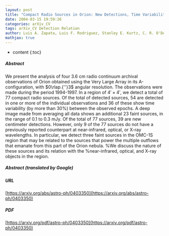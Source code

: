```yaml
---
layout: post
title: "Compact Radio Sources in Orion: New Detections, Time Variability, and Objects in OMC-1S"
date: 2004-03-15 19:59:26
categories: arXiv_CV
tags: arXiv_CV Detection Relation
author: Luis A. Zapata, Luis F. Rodriguez, Stanley E. Kurtz, C. R. O'Dell
mathjax: true
---
```


* content
{:toc}

##### Abstract
We present the analysis of four 3.6 cm radio continuum archival observations of Orion obtained using the Very Large Array in its A-configuration, with $0\rlap.{''}3$ angular resolution. The observations were made during the period 1994-1997. In a region of $4' \times 4'$, we detect a total of 77 compact radio sources. Of the total of detected sources, 54 are detected in one or more of the individual observations and 36 of these show time variability (by more than 30%) between the observed epochs. A deep image made from averaging all data shows an additional 23 faint sources, in the range of 0.1 to 0.3 mJy. Of the total of 77 sources, 39 are new centimeter detections. However, only 9 of the 77 sources do not have a previously reported counterpart at near-infrared, optical, or X-ray wavelengths. In particular, we detect three faint sources in the OMC-1S region that may be related to the sources that power the multiple outflows that emanate from this part of the Orion nebula. %We discuss the nature of these sources and its relation with the %near-infrared, optical, and X-ray objects in the region.

##### Abstract (translated by Google)


##### URL
[https://arxiv.org/abs/astro-ph/0403350](https://arxiv.org/abs/astro-ph/0403350)

##### PDF
[https://arxiv.org/pdf/astro-ph/0403350](https://arxiv.org/pdf/astro-ph/0403350)

